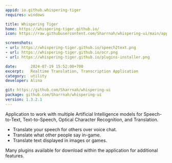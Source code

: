 ```yaml
---
appid: io.github.whispering-tiger
requires: windows

title: Whispering Tiger
home: https://whispering-tiger.github.io/
icon: https://raw.githubusercontent.com/Sharrnah/whispering-ui/main/app-icon.png

screenshots:
- url: https://whispering-tiger.github.io/speech2text.png
- url: https://whispering-tiger.github.io/ocr.png
- url: https://whispering-tiger.github.io/plugins-installer.png

date:      2024-07-19 15:52:00+700
excerpt:   Realtime Translation, Transcription Application
category:  utility
developer: Alina

git: https://github.com/Sharrnah/whispering-ui
package: github.com/Sharrnah/whispering-ui
version: 1.3.2.1
---
```


Application to work with multiple Artificial Intelligence models for Speech-to-Text, Text-to-Speech, Optical Character Recognition, and Translation.

- Translate your speech for others over voice chat.
- Translate what other people say in-game.
- Translate text displayed in images or games.

Many plugins available for download within the application for additional features.
